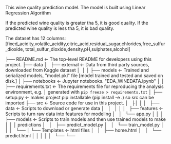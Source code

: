 
This wine quality prediction model.
The model is built using Linear Regression Algorithm

If the predicted wine quality is greater tha 5, it is good quality.
If the predicted wine quality is less tha 5, it is bad quality. 


The dataset has 12 columns:  [fixed_acidity,volatile_acidity,citric_acid,residual_sugar,chlorides,free_sulfur_dioxide,
                                  total_sulfur_dioxide,density,pH,sulphates,alcohol]



├── README.md          <- The top-level README for developers using this project.
├── data
│   ├── external       <- Data from third party sources, downloaded from Kaggle dataset
│ 
│
│
├── models             <- Trained and serialized models, "model.pkl" file [model trained and tested and saved on disk.]
│
├── notebooks          <- Jupyter notebooks. "EDA_WINEDATA.ipynb"
│
│
├── requirements.txt   <- The requirements file for reproducing the analysis environment, e.g.
│                         generated with `pip freeze > requirements.txt`
│
├── setup.py           <- makes project pip installable (pip install -e .) so src can be imported
├── src                <- Source code for use in this project.
│   ├│   │
│   ├── data           <- Scripts to download or generate data
│   │   │   │
│   ├── features       <- Scripts to turn raw data into features for modeling
│   │   └── app.py
│   │
│   ├── models         <- Scripts to train models and then use trained models to make
│   │   │                 predictions
│   │   ├── predict_model.py
│   │   └── train_model.py
│   │
│   └──
│
└── Templates         <- html files
│   │   ├── home.html
│   │   └── predict.html
│   │
│   │
│   └──
└──
